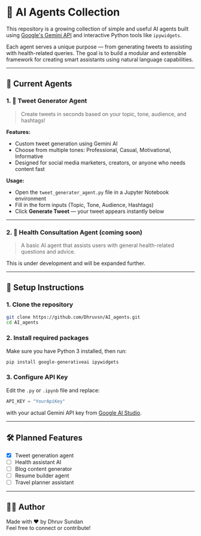 
# 🧠 AI Agents Collection

This repository is a growing collection of simple and useful AI agents built using [Google's Gemini API](https://ai.google.dev/) and interactive Python tools like `ipywidgets`.

Each agent serves a unique purpose — from generating tweets to assisting with health-related queries. The goal is to build a modular and extensible framework for creating smart assistants using natural language capabilities.

---

## 🔧 Current Agents

### 1. 🚀 Tweet Generator Agent
> Create tweets in seconds based on your topic, tone, audience, and hashtags!

**Features:**
- Custom tweet generation using Gemini AI
- Choose from multiple tones: Professional, Casual, Motivational, Informative
- Designed for social media marketers, creators, or anyone who needs content fast

**Usage:**
- Open the `tweet_generater_agent.py` file in a Jupyter Notebook environment
- Fill in the form inputs (Topic, Tone, Audience, Hashtags)
- Click **Generate Tweet** — your tweet appears instantly below

---

### 2. 💬 Health Consultation Agent (coming soon)
> A basic AI agent that assists users with general health-related questions and advice.

This is under development and will be expanded further.

---

## 🚀 Setup Instructions

### 1. Clone the repository
```bash
git clone https://github.com/Dhruvsn/AI_agents.git
cd AI_agents
```

### 2. Install required packages
Make sure you have Python 3 installed, then run:

```bash
pip install google-generativeai ipywidgets
```

### 3. Configure API Key
Edit the `.py` or `.ipynb` file and replace:
```python
API_KEY = "YourApiKey"
```
with your actual Gemini API key from [Google AI Studio](https://makersuite.google.com/app).

---

## 🛠️ Planned Features

- [x] Tweet generation agent
- [ ] Health assistant AI
- [ ] Blog content generator
- [ ] Resume builder agent
- [ ] Travel planner assistant

---

## 🧑‍💻 Author

Made with ❤️ by Dhruv Sundan  
Feel free to connect or contribute!
